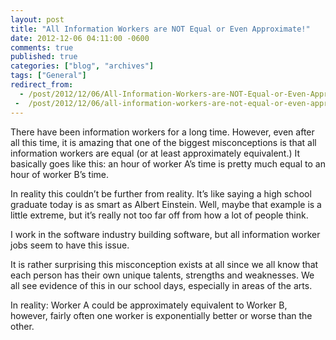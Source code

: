 ```yaml
---
layout: post
title: "All Information Workers are NOT Equal or Even Approximate!"
date: 2012-12-06 04:11:00 -0600
comments: true
published: true
categories: ["blog", "archives"]
tags: ["General"]
redirect_from: 
  - /post/2012/12/06/All-Information-Workers-are-NOT-Equal-or-Even-Approximate!
 -  /post/2012/12/06/all-information-workers-are-not-equal-or-even-approximate!
---
```

<!-- more -->
<p>There have been information workers for a long time. However, even after all this time, it is amazing that one of the biggest misconceptions is that all information workers are equal (or at least approximately equivalent.) It basically goes like this: an hour of worker A’s time is pretty much equal to an hour of worker B’s time.</p>  <p>In reality this couldn’t be further from reality. It’s like saying a high school graduate today is as smart as Albert Einstein. Well, maybe that example is a little extreme, but it’s really not too far off from how a lot of people think.</p>  <p>I work in the software industry building software, but all information worker jobs seem to have this issue.</p>  <p>It is rather surprising this misconception exists at all since we all know that each person has their own unique talents, strengths and weaknesses. We all see evidence of this in our school days, especially in areas of the arts.</p>  <p>In reality: Worker A could be approximately equivalent to Worker B, however, fairly often one worker is exponentially better or worse than the other.</p>
